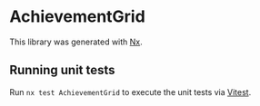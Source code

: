 # AchievementGrid

This library was generated with [Nx](https://nx.dev).

## Running unit tests

Run `nx test AchievementGrid` to execute the unit tests via [Vitest](https://vitest.dev/).
